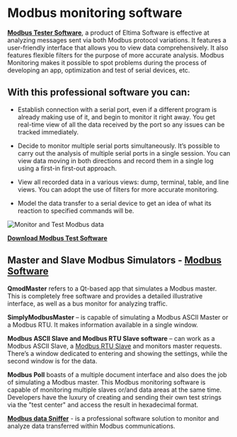**Modbus monitoring software**
==============================

**[Modbus Tester Software](https://www.eltima.com/modbus-tester-software.html)**, a product of Eltima Software is effective at analyzing messages sent via both Modbus protocol variations. It features a user-friendly interface that allows you to view data comprehensively. It also features flexible filters for the purpose of more accurate analysis. Modbus Monitoring makes it possible to spot problems during the process of developing an app, optimization and test of serial devices, etc.

**With this professional software you can:**
--------------------------------------------

* Establish connection with a serial port, even if a different program is already making use of it, and begin to monitor it right away. You get real-time view of all the data received by the port so any issues can be tracked immediately.

* Decide to monitor multiple serial ports simultaneously. It’s possible to carry out the analysis of multiple serial ports in a single session. You can view data moving in both directions and record them in a single log using a first-in first-out approach.

* View all recorded data in a various views: dump, terminal, table, and line views. You can adopt the use of filters for more accurate monitoring.

* Model the data transfer to a serial device to get an idea of what its reaction to specified commands will be.

![Monitor and Test Modbus data](https://www.eltima.com/imgnew/products/spm/splash/screen.png)

**[Download Modbus Test Software](https://www.eltima.com/com-port-monitor-download.html)**

**Master and Slave Modbus Simulators - [Modbus Software](https://www.eltima.com/modbus-software.html)**
-------------------------------------------------------------------------------------------------------

**QmodMaster** refers to a Qt-based app that simulates a Modbus master. This is completely free software and provides a detailed illustrative interface, as well as a bus monitor for analyzing traffic.


**SimplyModbusMaster** – is capable of simulating a Modbus ASCII Master or a Modbus RTU. It makes information available in a single window.

**Modbus ASCII Slave and Modbus RTU Slave software** – can work as a Modbus ASCII Slave,   a [Modbus RTU Slave](https://www.eltima.com/article/advanced-modbus-rtu-guide/) and monitors master requests. There’s a window dedicated to entering and showing the settings, while the second window is for the data.

**Modbus Poll** boasts of a multiple document interface and also does the job of simulating a Modbus master. This Modbus monitoring software is capable of monitoring multiple slaves or/and data areas at the same time. Developers have the luxury of creating and sending their own test strings via the "test center" and access the result in hexadecimal format.

**[Modbus data Sniffer](https://www.eltima.com/modbus-sniffer.html)** - is a professional software solution to monitor and analyze data transferred within Modbus communications.  
